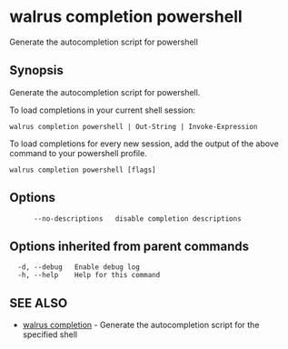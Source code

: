 # walrus completion powershell

Generate the autocompletion script for powershell

## Synopsis

Generate the autocompletion script for powershell.

To load completions in your current shell session:

	walrus completion powershell | Out-String | Invoke-Expression

To load completions for every new session, add the output of the above command
to your powershell profile.


```
walrus completion powershell [flags]
```

## Options

```
      --no-descriptions   disable completion descriptions
```

## Options inherited from parent commands

```
  -d, --debug   Enable debug log
  -h, --help    Help for this command
```

## SEE ALSO

* [walrus completion](walrus_completion)	 - Generate the autocompletion script for the specified shell

